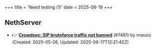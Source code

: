 +++
title = 'Need testing (1)'
date = 2025-06-19
+++

## NethServer
- :point_right: **[Crowdsec: SIP bruteforce traffic not banned](https://github.com/NethServer/dev/issues/7481)** (#7481) by *nrauso* (Created: 2025-05-26, Updated: 2025-06-17T12:21:42Z)

